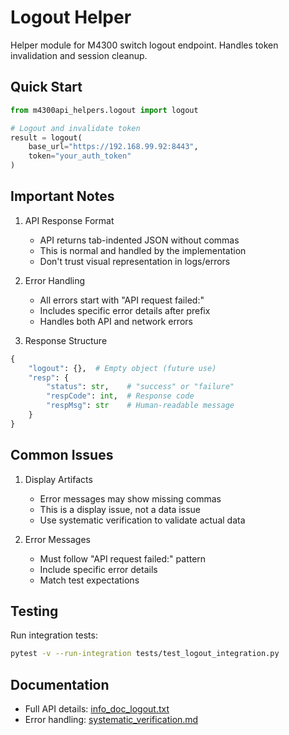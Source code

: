 # Logout Helper

Helper module for M4300 switch logout endpoint. Handles token invalidation and session cleanup.

## Quick Start

```python
from m4300api_helpers.logout import logout

# Logout and invalidate token
result = logout(
    base_url="https://192.168.99.92:8443",
    token="your_auth_token"
)
```

## Important Notes

1. API Response Format
   - API returns tab-indented JSON without commas
   - This is normal and handled by the implementation
   - Don't trust visual representation in logs/errors

2. Error Handling
   - All errors start with "API request failed:"
   - Includes specific error details after prefix
   - Handles both API and network errors

3. Response Structure
```python
{
    "logout": {},  # Empty object (future use)
    "resp": {
        "status": str,    # "success" or "failure"
        "respCode": int,  # Response code
        "respMsg": str    # Human-readable message
    }
}
```

## Common Issues

1. Display Artifacts
   - Error messages may show missing commas
   - This is a display issue, not a data issue
   - Use systematic verification to validate actual data

2. Error Messages
   - Must follow "API request failed:" pattern
   - Include specific error details
   - Match test expectations

## Testing

Run integration tests:
```bash
pytest -v --run-integration tests/test_logout_integration.py
```

## Documentation

- Full API details: [info_doc_logout.txt](../../../docs/dev/mcp_info/info_doc_logout.txt)
- Error handling: [systematic_verification.md](../../../docs/dev/systematic_verification.md)
